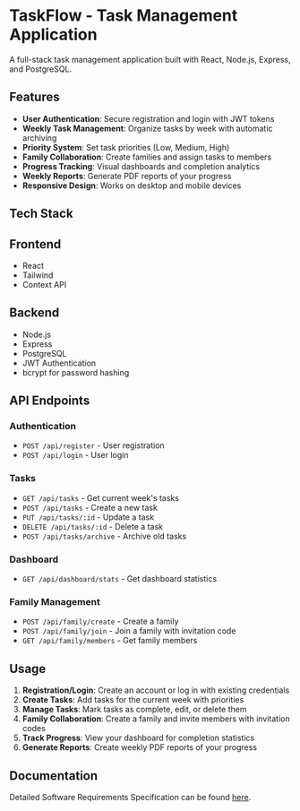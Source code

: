 # TaskFlow - Task Management Application

A full-stack task management application built with React, Node.js, Express, and PostgreSQL.


## Features

- **User Authentication**: Secure registration and login with JWT tokens
- **Weekly Task Management**: Organize tasks by week with automatic archiving
- **Priority System**: Set task priorities (Low, Medium, High)
- **Family Collaboration**: Create families and assign tasks to members
- **Progress Tracking**: Visual dashboards and completion analytics
- **Weekly Reports**: Generate PDF reports of your progress
- **Responsive Design**: Works on desktop and mobile devices

## Tech Stack

## Frontend
- React
- Tailwind
- Context API 

## Backend
- Node.js
- Express
- PostgreSQL
- JWT Authentication
- bcrypt for password hashing

## API Endpoints

### Authentication
- `POST /api/register` - User registration
- `POST /api/login` - User login

### Tasks
- `GET /api/tasks` - Get current week's tasks
- `POST /api/tasks` - Create a new task
- `PUT /api/tasks/:id` - Update a task
- `DELETE /api/tasks/:id` - Delete a task
- `POST /api/tasks/archive` - Archive old tasks

### Dashboard
- `GET /api/dashboard/stats` - Get dashboard statistics

### Family Management
- `POST /api/family/create` - Create a family
- `POST /api/family/join` - Join a family with invitation code
- `GET /api/family/members` - Get family members

## Usage

1. **Registration/Login**: Create an account or log in with existing credentials
2. **Create Tasks**: Add tasks for the current week with priorities
3. **Manage Tasks**: Mark tasks as complete, edit, or delete them
4. **Family Collaboration**: Create a family and invite members with invitation codes
5. **Track Progress**: View your dashboard for completion statistics
6. **Generate Reports**: Create weekly PDF reports of your progress


## Documentation
Detailed Software Requirements Specification can be found [here](docs/TaskManager_SRS.docx).
